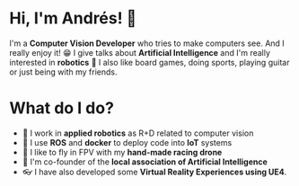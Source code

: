 # Hi, I'm Andrés! 👋

I'm a **Computer Vision Developer** who tries to make computers see. And I really enjoy it! 😁 I give talks about **Artificial Intelligence** and I'm really interested in **robotics** 🦾 I also like board games, doing sports, playing guitar or just being with my friends. 

# What do I do?

- 🦾 I work in **applied robotics** as R+D related to computer vision
- 🐋 I use **ROS** and **docker** to deploy code into **IoT** systems
- 🚀 I like to fly in FPV with my **hand-made racing drone**
- 🧠 I'm co-founder of the **local association of Artificial Intelligence**
- 👓 I have also developed some **Virtual Reality Experiences using UE4**.

